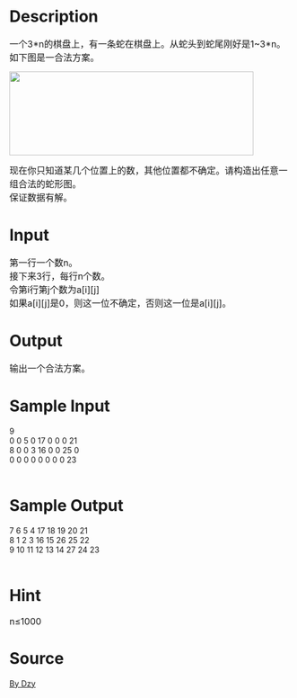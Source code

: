 
# Description

<div class="content"><p><span style="font-size: medium">一个3*n的棋盘上，有一条蛇在棋盘上。从蛇头到蛇尾刚好是1~3*n。如下图是一合法方案。<br/>
</span></p>
<p><span style="font-size: medium"><img height="149" width="435" alt="" src="/source/bzoj/3525/img/aHR0cHM6Ly9seWRzeS5jb20vSnVkZ2VPbmxpbmUvdXBsb2FkLzIwMTQwNC9hYS5qcGc=.jpg"/></span></p>
<p><span style="font-size: medium">现在你只知道某几个位置上的数，其他位置都不确定。请构造出任意一组合法的蛇形图。<br/>
保证数据有解。</span></p>
<p></p></div>

# Input

<div class="content"><p><span style="font-size: medium">第一行一个数n。<br/>
接下来3行，每行n个数。<br/>
令第i行第j个数为a[i][j]<br/>
如果a[i][j]是0，则这一位不确定，否则这一位是a[i][j]。</span></p>
<p></p></div>

# Output

<div class="content"><p><span style="font-size: medium">输出一个合法方案。</span></p>
<p></p></div>

# Sample Input

<div class="content"><span class="sampledata">9<br/>
0 0 5 0 17 0 0 0 21<br/>
8 0 0 3 16 0 0 25 0<br/>
0 0 0 0 0 0 0 0 23<br/>
<br/>
</span></div>

# Sample Output

<div class="content"><span class="sampledata">7 6 5 4 17 18 19 20 21<br/>
8 1 2 3 16 15 26 25 22<br/>
9 10 11 12 13 14 27 24 23<br/>
<br/>
</span></div>

# Hint

<div class="content"><p></p><p><span style="font-size: medium">n≤1000</span></p><p></p></div>

# Source

<div class="content"><p><a href="problemset.php?search=By Dzy">By Dzy</a></p></div>


